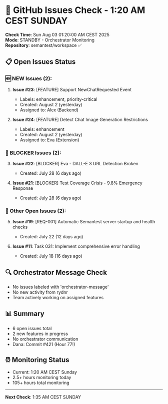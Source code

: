 # 🐙 GitHub Issues Check - 1:20 AM CEST SUNDAY

**Check Time**: Sun Aug 03 01:20:00 AM CEST 2025  
**Mode**: STANDBY - Orchestrator Monitoring  
**Repository**: semantest/workspace ✅

## 📋 Open Issues Status

### 🆕 NEW Issues (2):
1. **Issue #23**: [FEATURE] Support NewChatRequested Event
   - Labels: enhancement, priority-critical
   - Created: August 2 (yesterday)
   - Assigned to: Alex (Backend)
   
2. **Issue #24**: [FEATURE] Detect Chat Image Generation Restrictions
   - Labels: enhancement
   - Created: August 2 (yesterday)
   - Assigned to: Eva (Extension)

### 🚨 BLOCKER Issues (2):
3. **Issue #22**: [BLOCKER] Eva - DALL-E 3 URL Detection Broken
   - Created: July 28 (6 days ago)
   
4. **Issue #21**: [BLOCKER] Test Coverage Crisis - 9.8% Emergency Response  
   - Created: July 28 (6 days ago)

### 📌 Other Open Issues (2):
5. **Issue #19**: [REQ-001] Automatic Semantest server startup and health checks
   - Created: July 22 (12 days ago)
   
6. **Issue #11**: Task 031: Implement comprehensive error handling
   - Created: July 18 (16 days ago)

## 🔍 Orchestrator Message Check
- No issues labeled with 'orchestrator-message'
- No new activity from rydnr
- Team actively working on assigned features

## 📊 Summary
- 6 open issues total
- 2 new features in progress
- No orchestrator communication
- Dana: Commit #421 (Hour 77!)

## ⏰ Monitoring Status
- Current: 1:20 AM CEST Sunday
- 2.5+ hours monitoring today
- 105+ hours total monitoring

---

**Next Check**: 1:35 AM CEST SUNDAY